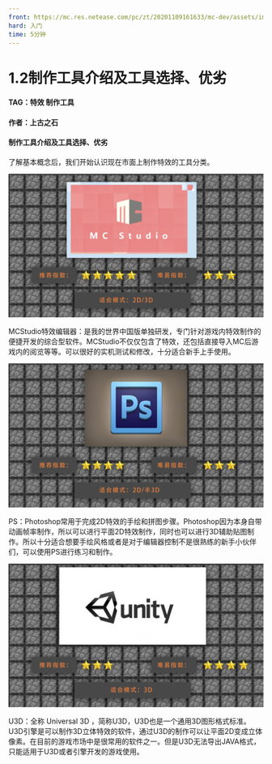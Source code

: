 ```yaml
---
front: https://mc.res.netease.com/pc/zt/20201109161633/mc-dev/assets/img/2_1.37709151.png
hard: 入门
time: 5分钟
---
```


# 1.2制作工具介绍及工具选择、优劣



#### TAG：特效 制作工具

#### 作者：上古之石



#### 制作工具介绍及工具选择、优劣

了解基本概念后，我们开始认识现在市面上制作特效的工具分类。

![](./images/2_1.png)



MCStudio特效编辑器：是我的世界中国版单独研发，专门针对游戏内特效制作的便捷开发的综合型软件。MCStudio不仅仅包含了特效，还包括直接导入MC后游戏内的阅览等等。可以很好的实机测试和修改，十分适合新手上手使用。

![](./images/2_2.png)



PS：Photoshop常用于完成2D特效的手绘和拼图步骤。Photoshop因为本身自带动画帧率制作，所以可以进行平面2D特效制作，同时也可以进行3D辅助贴图制作。所以十分适合想要手绘风格或者是对于编辑器控制不是很熟练的新手小伙伴们，可以使用PS进行练习和制作。

![](./images/2_3.png)



U3D：全称 Universal 3D ，简称U3D，U3D也是一个通用3D图形格式标准。U3D引擎是可以制作3D立体特效的软件，通过U3D的制作可以让平面2D变成立体像素。在目前的游戏市场中是很常用的软件之一。但是U3D无法导出JAVA格式，只能适用于U3D或者引擎开发的游戏使用。